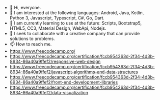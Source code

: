 - 👋 Hi, everyone. 
- 👀 I am interested at the following languages: Android, Java, Kotlin, Python 3, Javascript, Typescript, C#, Go, Dart.
- 🌱 I am currently learning to use at the future: Scripts, Bootstrap5, HTML5, CC3, Material Design, WebApi, Nodejs.
- 💞️ I seek to collaborate with a creative company that can provide solutions to problems.
- 📫 How to reach me.
- https://www.freecodecamp.org/
- https://www.freecodecamp.org/certification/fccb954363d-2f34-4d3b-8934-86a40a9ffef2/responsive-web-design
- https://www.freecodecamp.org/certification/fccb954363d-2f34-4d3b-8934-86a40a9ffef2/javascript-algorithms-and-data-structures
- https://www.freecodecamp.org/certification/fccb954363d-2f34-4d3b-8934-86a40a9ffef2/front-end-development-libraries
- https://www.freecodecamp.org/certification/fccb954363d-2f34-4d3b-8934-86a40a9ffef2/data-visualization

<!---
MelvinErnestoSG/MelvinErnestoSG is a ✨ special ✨ repository because its `README.md` (this file) appears on your GitHub profile.
You can click the Preview link to take a look at your changes.
--->
